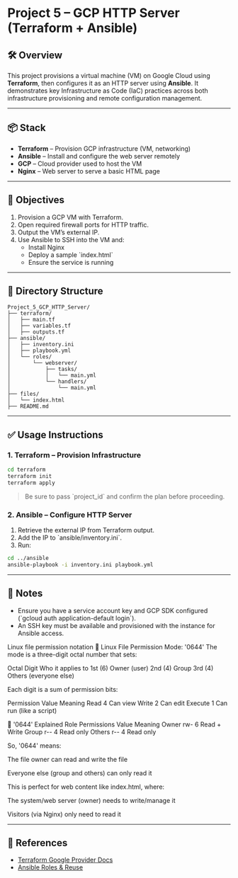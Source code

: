 # Project 5 – GCP HTTP Server (Terraform + Ansible)

## 🛠️ Overview

This project provisions a virtual machine (VM) on Google Cloud using **Terraform**, then configures it as an HTTP server using **Ansible**. It demonstrates key Infrastructure as Code (IaC) practices across both infrastructure provisioning and remote configuration management.

---

## 📦 Stack

- **Terraform** – Provision GCP infrastructure (VM, networking)
- **Ansible** – Install and configure the web server remotely
- **GCP** – Cloud provider used to host the VM
- **Nginx** – Web server to serve a basic HTML page

---

## 🚀 Objectives

1. Provision a GCP VM with Terraform.
2. Open required firewall ports for HTTP traffic.
3. Output the VM’s external IP.
4. Use Ansible to SSH into the VM and:
   - Install Nginx
   - Deploy a sample \`index.html\`
   - Ensure the service is running

---

## 📁 Directory Structure
```plaintext
Project_5_GCP_HTTP_Server/
├── terraform/
│   ├── main.tf
│   ├── variables.tf
│   ├── outputs.tf
├── ansible/
│   ├── inventory.ini
│   ├── playbook.yml
│   └── roles/
│       └── webserver/
│           ├── tasks/
│           │   └── main.yml
│           └── handlers/
│               └── main.yml
├── files/
│   └── index.html
├── README.md
```
---

## ✅ Usage Instructions

### 1. Terraform – Provision Infrastructure

```bash
cd terraform
terraform init
terraform apply
```

> Be sure to pass \`project_id\` and confirm the plan before proceeding.

### 2. Ansible – Configure HTTP Server

1. Retrieve the external IP from Terraform output.
2. Add the IP to \`ansible/inventory.ini\`.
3. Run:

```bash
cd ../ansible
ansible-playbook -i inventory.ini playbook.yml
```

---

## 🔐 Notes

- Ensure you have a service account key and GCP SDK configured (\`gcloud auth application-default login\`).
- An SSH key must be available and provisioned with the instance for Ansible access.


Linux file permission notation
🔢 Linux File Permission Mode: '0644'
The mode is a three-digit octal number that sets:

Octal Digit	Who it applies to
1st (6)	Owner (user)
2nd (4)	Group
3rd (4)	Others (everyone else)

Each digit is a sum of permission bits:

Permission	Value	Meaning
Read	4	Can view
Write	2	Can edit
Execute	1	Can run (like a script)

🔐 '0644' Explained
Role	Permissions	Value	Meaning
Owner	rw-	6	Read + Write
Group	r--	4	Read only
Others	r--	4	Read only

So, '0644' means:

The file owner can read and write the file

Everyone else (group and others) can only read it

This is perfect for web content like index.html, where:

The system/web server (owner) needs to write/manage it

Visitors (via Nginx) only need to read it


---

## 📎 References

- [Terraform Google Provider Docs](https://registry.terraform.io/providers/hashicorp/google/latest/docs)
- [Ansible Roles & Reuse](https://docs.ansible.com/ansible/latest/playbook_guide/playbooks_reuse_roles.html)
